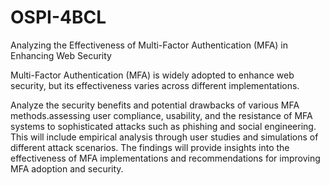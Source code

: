# OSPI-4BCL

Analyzing the Effectiveness of Multi-Factor Authentication (MFA) in Enhancing Web Security

Multi-Factor Authentication (MFA) is widely adopted to enhance web security, but its effectiveness varies across different implementations.

Analyze the security benefits and potential drawbacks of various MFA methods.assessing user compliance, usability, and the resistance of MFA systems to sophisticated attacks such as phishing and social engineering. This will include empirical analysis through user studies and simulations of different attack scenarios. The findings will provide insights into the effectiveness of MFA implementations and recommendations for improving MFA adoption and security.
